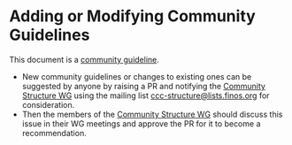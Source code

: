 # Adding or Modifying Community Guidelines

This document is a [community guideline].

- New community guidelines or changes to existing ones can be suggested by anyone by raising a PR and notifying the [Community Structure WG] using the mailing list <ccc-structure@lists.finos.org> for consideration.
- Then the members of the [Community Structure WG] should discuss this issue in their WG meetings and approve the PR for it to become a recommendation.

[community guideline]: ./README.md
[Community Structure WG]: ../governance/community-structure.md#working-groups
